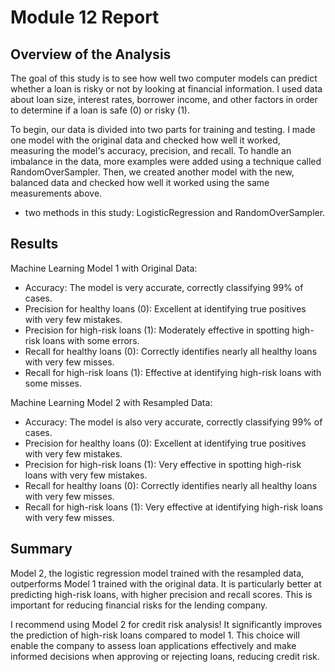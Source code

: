 # Module 12 Report 

## Overview of the Analysis

The goal of this study is to see how well two computer models can predict whether a loan is risky or not by looking at financial information. I used data about loan size, interest rates, borrower income, and other factors in order to determine if a loan is safe (0) or risky (1).

To begin, our data is divided into two parts for training and testing.
I made one model with the original data and checked how well it worked, measuring the model's accuracy, precision, and recall.
To handle an imbalance in the data, more examples were added using a technique called RandomOverSampler.
Then, we created another model with the new, balanced data and checked how well it worked using the same measurements above.

+ two methods in this study: LogisticRegression and RandomOverSampler.

## Results

Machine Learning Model 1 with Original Data:

+ Accuracy: The model is very accurate, correctly classifying 99% of cases.
+ Precision for healthy loans (0): Excellent at identifying true positives with very few mistakes.
+ Precision for high-risk loans (1): Moderately effective in spotting high-risk loans with some errors.
+ Recall for healthy loans (0): Correctly identifies nearly all healthy loans with very few misses.
+ Recall for high-risk loans (1): Effective at identifying high-risk loans with some misses.

Machine Learning Model 2 with Resampled Data:

+ Accuracy: The model is also very accurate, correctly classifying 99% of cases.
+ Precision for healthy loans (0): Excellent at identifying true positives with very few mistakes.
+ Precision for high-risk loans (1): Very effective in spotting high-risk loans with very few mistakes.
+ Recall for healthy loans (0): Correctly identifies nearly all healthy loans with very few misses.
+ Recall for high-risk loans (1): Very effective at identifying high-risk loans with very few misses.

## Summary

Model 2, the logistic regression model trained with the resampled data, outperforms Model 1 trained with the original data. It is particularly better at predicting high-risk loans, with higher precision and recall scores. This is important for reducing financial risks for the lending company.

I recommend using Model 2 for credit risk analysis! It significantly improves the prediction of high-risk loans compared to model 1. This choice will enable the company to assess loan applications effectively and make informed decisions when approving or rejecting loans, reducing credit risk.